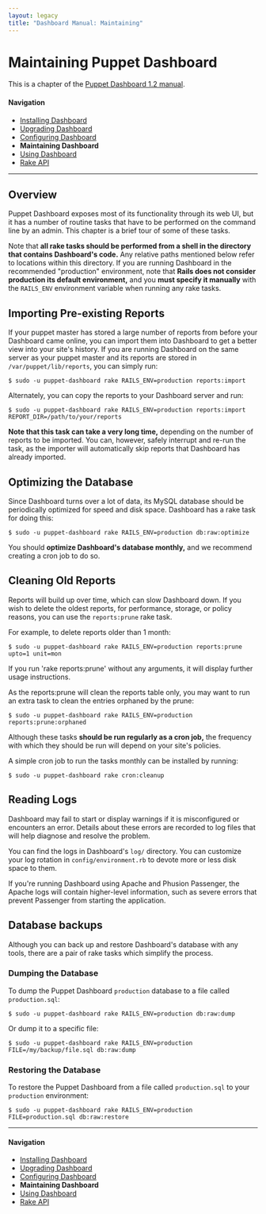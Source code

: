 ```yaml
---
layout: legacy
title: "Dashboard Manual: Maintaining"
---
```


Maintaining Puppet Dashboard
=====

This is a chapter of the [Puppet Dashboard 1.2 manual](./index.html).

#### Navigation

* [Installing Dashboard](./bootstrapping.html)
* [Upgrading Dashboard](./upgrading.html)
* [Configuring Dashboard](./configuring.html)
* **Maintaining Dashboard**
* [Using Dashboard](./using.html)
* [Rake API](./rake_api.html)

* * * 

Overview
--------

Puppet Dashboard exposes most of its functionality through its web UI, but it has a number of routine tasks that have to be performed on the command line by an admin. This chapter is a brief tour of some of these tasks.

Note that **all rake tasks should be performed from a shell in the directory that contains Dashboard's code.** Any relative paths mentioned below refer to locations within this directory. If you are running Dashboard in the recommended "production" environment, note that **Rails does not consider production its default environment,** and you **must specify it manually** with the `RAILS_ENV` environment variable when running any rake tasks.

Importing Pre-existing Reports
-----

If your puppet master has stored a large number of reports from before your Dashboard came online, you can import them into Dashboard to get a better view into your site's history. If you are running Dashboard on the same server as your puppet master and its reports are stored in `/var/puppet/lib/reports`, you can simply run:

    $ sudo -u puppet-dashboard rake RAILS_ENV=production reports:import

Alternately, you can copy the reports to your Dashboard server and run:

    $ sudo -u puppet-dashboard rake RAILS_ENV=production reports:import REPORT_DIR=/path/to/your/reports

**Note that this task can take a very long time,** depending on the number of reports to be imported. You can, however, safely interrupt and re-run the task, as the importer will automatically skip reports that Dashboard has already imported. 

Optimizing the Database
-----

Since Dashboard turns over a lot of data, its MySQL database should be periodically optimized for speed and disk space. Dashboard has a rake task for doing this:

    $ sudo -u puppet-dashboard rake RAILS_ENV=production db:raw:optimize

You should **optimize Dashboard's database monthly,** and we recommend creating a cron job to do so.

Cleaning Old Reports
----------------

Reports will build up over time, which can slow Dashboard down. If you wish to delete the oldest reports, for performance, storage, or policy reasons, you can use the `reports:prune` rake task. 

For example, to delete reports older than 1 month:

    $ sudo -u puppet-dashboard rake RAILS_ENV=production reports:prune upto=1 unit=mon

If you run 'rake reports:prune' without any arguments, it will display further usage instructions.

As the reports:prune will clean the reports table only, you may want to run an extra task to clean the entries orphaned by the prune:

    $ sudo -u puppet-dashboard rake RAILS_ENV=production reports:prune:orphaned

Although these tasks **should be run regularly as a cron job,** the frequency with which they should be run will depend on your site's policies.

A simple cron job to run the tasks monthly can be installed by running:

    $ sudo -u puppet-dashboard rake cron:cleanup



Reading Logs
---------

Dashboard may fail to start or display warnings if it is misconfigured or encounters an error. Details about these errors are recorded to log files that will help diagnose and resolve the problem.

You can find the logs in Dashboard's `log/` directory. You can customize your log rotation in `config/environment.rb` to devote more or less disk space to them.

If you're running Dashboard using Apache and Phusion Passenger, the Apache logs will contain higher-level information, such as severe errors that prevent Passenger from starting the application. 

Database backups
----------------

Although you can back up and restore Dashboard's database with any tools, there are a pair of rake tasks which simplify the process. 

### Dumping the Database

To dump the Puppet Dashboard `production` database to a file called `production.sql`:

    $ sudo -u puppet-dashboard rake RAILS_ENV=production db:raw:dump

Or dump it to a specific file:

    $ sudo -u puppet-dashboard rake RAILS_ENV=production FILE=/my/backup/file.sql db:raw:dump

### Restoring the Database

To restore the Puppet Dashboard from a file called `production.sql` to your `production` environment:

    $ sudo -u puppet-dashboard rake RAILS_ENV=production FILE=production.sql db:raw:restore


* * * 

#### Navigation

* [Installing Dashboard](./bootstrapping.html)
* [Upgrading Dashboard](./upgrading.html)
* [Configuring Dashboard](./configuring.html)
* **Maintaining Dashboard**
* [Using Dashboard](./using.html)
* [Rake API](./rake_api.html)
